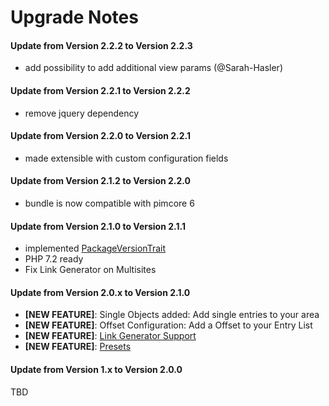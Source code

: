 # Upgrade Notes

#### Update from Version 2.2.2 to Version 2.2.3
- add possibility to add additional view params (@Sarah-Hasler)

#### Update from Version 2.2.1 to Version 2.2.2
- remove jquery dependency

#### Update from Version 2.2.0 to Version 2.2.1
- made extensible with custom configuration fields

#### Update from Version 2.1.2 to Version 2.2.0
- bundle is now compatible with pimcore 6

#### Update from Version 2.1.0 to Version 2.1.1
- implemented [PackageVersionTrait](https://github.com/pimcore/pimcore/blob/master/lib/Extension/Bundle/Traits/PackageVersionTrait.php)
- PHP 7.2 ready
- Fix Link Generator on Multisites

#### Update from Version 2.0.x to Version 2.1.0
- **[NEW FEATURE]**: Single Objects added: Add single entries to your area
- **[NEW FEATURE]**: Offset Configuration: Add a Offset to your Entry List
- **[NEW FEATURE]**: [Link Generator Support](https://pimcore.com/docs/5.x/Development_Documentation/Objects/Object_Classes/Class_Settings/Link_Generator.html)
- **[NEW FEATURE]**: [Presets](./docs/30_Presets.md)

#### Update from Version 1.x to Version 2.0.0
TBD
